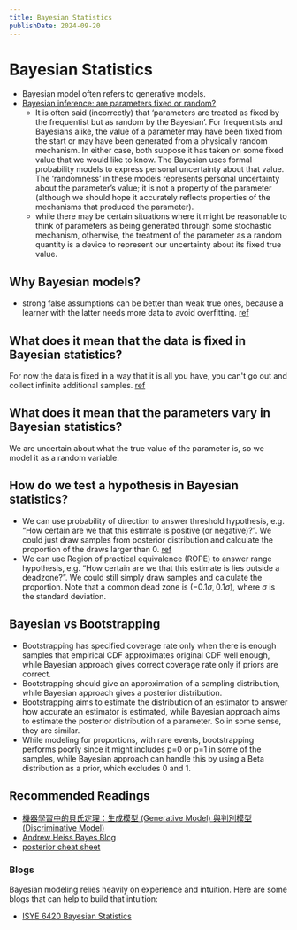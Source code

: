 ```yaml
---
title: Bayesian Statistics
publishDate: 2024-09-20
---
```


# Bayesian Statistics

- Bayesian model often refers to generative models.
- [Bayesian inference: are parameters fixed or random?](https://thestatsgeek.com/2015/04/22/bayesian-inference-are-parameters-fixed-or-random/)
  - It is often said (incorrectly) that ‘parameters are treated as fixed by the frequentist but as random by the Bayesian’. For frequentists and Bayesians alike, the value of a parameter may have been fixed from the start or may have been generated from a physically random mechanism. In either case, both suppose it has taken on some fixed value that we would like to know. The Bayesian uses formal probability models to express personal uncertainty about that value. The ‘randomness’ in these models represents personal uncertainty about the parameter’s value; it is not a property of the parameter (although we should hope it accurately reflects properties of the mechanisms that produced the parameter).
  - while there may be certain situations where it might be reasonable to think of parameters as being generated through some stochastic mechanism, otherwise, the treatment of the parameter as a random quantity is a device to represent our uncertainty about its fixed true value.

## Why Bayesian models?

- strong false assumptions can be better than weak true ones, because a learner with the latter needs more data to avoid overfitting. [ref](https://dl.acm.org/doi/pdf/10.1145/2347736.2347755)

## What does it mean that the data is fixed in Bayesian statistics?

For now the data is fixed in a way that it is all you have, you can't go out and collect infinite additional samples. [ref](https://evalf21.classes.andrewheiss.com/resource/bayes/#confidence-intervals-vs-credible-intervals)

## What does it mean that the parameters vary in Bayesian statistics?

We are uncertain about what the true value of the parameter is, so we model it as a random variable.

## How do we test a hypothesis in Bayesian statistics?

- We can use probability of direction to answer threshold hypothesis, e.g. “How certain are we that this estimate is positive (or negative)?”. We could just draw samples from posterior distribution and calculate the proportion of the draws larger than 0. [ref](https://evalf21.classes.andrewheiss.com/resource/bayes/#probability-of-direction)
- We can use Region of practical equivalence (ROPE) to answer range hypothesis, e.g. “How certain are we that this estimate is lies outside a deadzone?”. We could still simply draw samples and calculate the proportion. Note that a common dead zone is $(-0.1\sigma, 0.1\sigma)$, where $\sigma$ is the standard deviation.

## Bayesian vs Bootstrapping

- Bootstrapping has specified coverage rate only when there is enough samples that empirical CDF approximates original CDF well enough, while Bayesian approach gives correct coverage rate only if priors are correct.
- Bootstrapping should give an approximation of a sampling distribution, while Bayesian approach gives a posterior distribution.
- Bootstrapping aims to estimate the distribution of an estimator to answer how accurate an estimator is estimated, while Bayesian approach aims to estimate the posterior distribution of a parameter. So in some sense, they are similar.
- While modeling for proportions, with rare events, bootstrapping performs poorly since it might includes p=0 or p=1 in some of the samples, while Bayesian approach can handle this by using a Beta distribution as a prior, which excludes 0 and 1.

## Recommended Readings

- [機器學習中的貝氏定理：生成模型 (Generative Model) 與判別模型 (Discriminative Model)](https://taweihuang.hpd.io/2017/03/21/mlbayes/)
- [Andrew Heiss Bayes Blog](https://www.andrewheiss.com/blog/)
- [posterior cheat sheet](https://www.andrewheiss.com/blog/2022/09/26/guide-visualizing-types-posteriors/images/posterior-predictions-cheat-sheet_v2-0.pdf)

### Blogs

Bayesian modeling relies heavily on experience and intuition. Here are some blogs that can help to build that intuition:

- [ISYE 6420 Bayesian Statistics](https://areding.github.io/6420-pymc/intro.html#)
